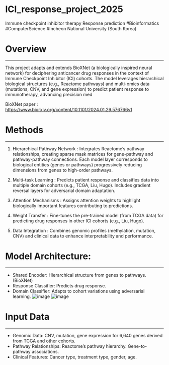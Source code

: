 # ICI_response_project_2025
Immune checkpoint inhibitor therapy Response prediction #Bioinformatics #ComputerScience #Incheon National University (South Korea) 

# Overview
--- 
This project adapts and extends BioXNet (a biologically inspired neural network) for deciphering anticancer drug responses in the context of Immune Checkpoint Inhibitor (ICI) cohorts. The model leverages hierarchical biological structures (e.g., Reactome pathways) and multi-omics data (mutations, CNV, and gene expression) to predict patient response to immunotherapy, advancing precision med

BioXNet paper : https://www.biorxiv.org/content/10.1101/2024.01.29.576766v1

# Methods
--- 
1. Hierarchical Pathway Network :
Integrates Reactome’s pathway relationships, creating sparse mask matrices for gene-pathway and pathway-pathway connections.
Each model layer corresponds to biological entities (genes or pathways) progressively reducing dimensions from genes to high-order pathways.

2. Multi-task Learning :
Predicts patient response and classifies data into multiple domain cohorts (e.g., TCGA, Liu, Hugo).
Includes gradient reversal layers for adversarial domain adaptation.

3. Attention Mechanisms :
Assigns attention weights to highlight biologically important features contributing to predictions.

4. Weight Transfer :
Fine-tunes the pre-trained model (from TCGA data) for predicting drug responses in other ICI cohorts (e.g., Liu, Hugo).

5. Data Integration :
Combines genomic profiles (methylation, mutation, CNV) and clinical data to enhance interpretability and performance.

# Model Architecture:
---
+ Shared Encoder: Hierarchical structure from genes to pathways.(BioXNet)
+ Response Classifier: Predicts drug response.
+ Domain Classifier: Adapts to cohort variations using adversarial learning.
![image](https://github.com/user-attachments/assets/8f34cf90-ac59-4c9b-a5af-b652d0f137d7)
![image](https://github.com/user-attachments/assets/e676df5e-32c5-4829-a2d1-5c1bc6bc37a7)

# Input Data
---
+ Genomic Data: CNV, mutation, gene expression for 6,640 genes derived from TCGA and other cohorts.
+ Pathway Relationships: Reactome’s pathway hierarchy. Gene-to-pathway associations.
+ Clinical Features: Cancer type, treatment type, gender, age.






